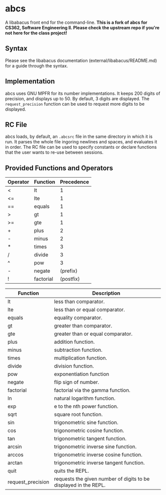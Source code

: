 # abcs
A libabacus front end for the command-line.
__This is a fork of abcs for CS362, Software Engineering II. Please check the upstream repo if you're not here for the class project!__

## Syntax
Please see the libabacus documentation (external/libabacus/README.md) for a guide through the syntax.

## Implementation
abcs uses GNU MPFR for its number implementations. It keeps 200 digits of precision, and displays up to 50. By default,
3 digits are displayed. The `request_precision` function can be used to request more digits to be displayed.

## RC File
abcs loads, by default, an `.abcsrc` file in the same directory in which it is run. It parses the whole file ingoring
newlines and spaces, and evaluates it in order. The RC file can be used to specify constants or declare functions that
the user wants to re-use between sessions.

## Provided Functions and Operators
|Operator|Function|Precedence|
|--------|--------|----------|
| <  | lt | 1 |
| <= | lte | 1 |
| == | equals | 1 |
| >  | gt | 1 |
| >= | gte | 1 |
| +  | plus | 2 |
| -  | minus | 2 |
| *  | times | 3 |
| /  | divide | 3 |
| ^  | pow | 3 |
| -  | negate | (prefix) |
| !  | factorial | (postfix) |

|Function|Description|
|--------|----|
|lt | less than comparator.|
|lte | less than or equal comparator.|
|equals| equality comparator. |
|gt| greater than comparator. |
|gte| greater than or equal comparator. |
|plus| addition function. |
|minus| subtraction function. |
|times| multiplication function. |
|divide| division function. |
|pow| exponentiation function |
|negate| flip sign of number. |
|factorial| factorial via the gamma function. |
|ln|natural logarithm function.|
|exp| e to the nth power function.|
|sqrt| square root function.|
|sin| trigonometric sine function. |
|cos| trigonometric cosine function. |
|tan| trigonometric tangent function. |
|arcsin| trigonometric inverse sine function. |
|arccos| trigonometric inverse cosine function. |
|arctan| trigonometric inverse tangent function. |
|quit| quits the REPL. |
|request\_precision| requests the given number of digits to be displayed in the REPL. |
